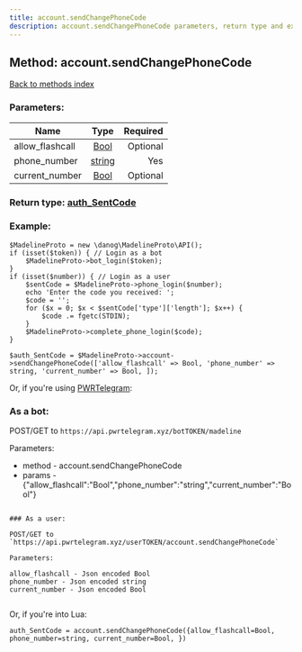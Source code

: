 ```yaml
---
title: account.sendChangePhoneCode
description: account.sendChangePhoneCode parameters, return type and example
---
```

## Method: account.sendChangePhoneCode  
[Back to methods index](index.md)


### Parameters:

| Name     |    Type       | Required |
|----------|:-------------:|---------:|
|allow\_flashcall|[Bool](../types/Bool.md) | Optional|
|phone\_number|[string](../types/string.md) | Yes|
|current\_number|[Bool](../types/Bool.md) | Optional|


### Return type: [auth\_SentCode](../types/auth_SentCode.md)

### Example:


```
$MadelineProto = new \danog\MadelineProto\API();
if (isset($token)) { // Login as a bot
    $MadelineProto->bot_login($token);
}
if (isset($number)) { // Login as a user
    $sentCode = $MadelineProto->phone_login($number);
    echo 'Enter the code you received: ';
    $code = '';
    for ($x = 0; $x < $sentCode['type']['length']; $x++) {
        $code .= fgetc(STDIN);
    }
    $MadelineProto->complete_phone_login($code);
}

$auth_SentCode = $MadelineProto->account->sendChangePhoneCode(['allow_flashcall' => Bool, 'phone_number' => string, 'current_number' => Bool, ]);
```

Or, if you're using [PWRTelegram](https://pwrtelegram.xyz):

### As a bot:

POST/GET to `https://api.pwrtelegram.xyz/botTOKEN/madeline`

Parameters:

* method - account.sendChangePhoneCode
* params - {"allow_flashcall":"Bool","phone_number":"string","current_number":"Bool"}

```

### As a user:

POST/GET to `https://api.pwrtelegram.xyz/userTOKEN/account.sendChangePhoneCode`

Parameters:

allow_flashcall - Json encoded Bool
phone_number - Json encoded string
current_number - Json encoded Bool


```

Or, if you're into Lua:

```
auth_SentCode = account.sendChangePhoneCode({allow_flashcall=Bool, phone_number=string, current_number=Bool, })
```

